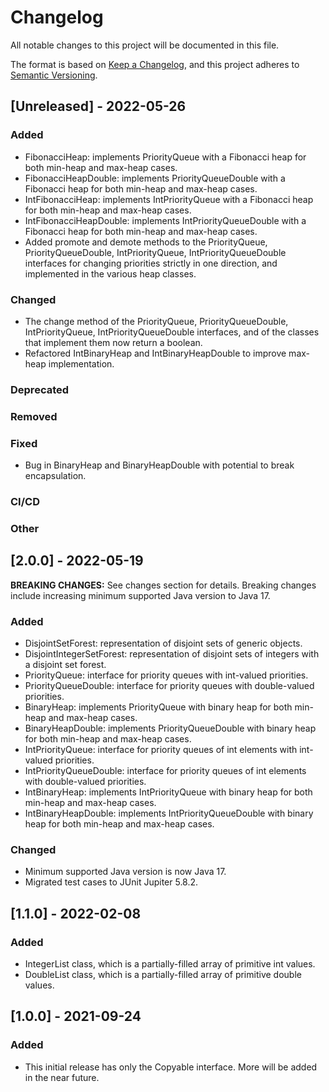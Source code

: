 # Changelog
All notable changes to this project will be documented in this file.

The format is based on [Keep a Changelog](https://keepachangelog.com/en/1.0.0/),
and this project adheres to [Semantic Versioning](https://semver.org/spec/v2.0.0.html).

## [Unreleased] - 2022-05-26

### Added
* FibonacciHeap: implements PriorityQueue with a Fibonacci heap for both min-heap and max-heap cases.
* FibonacciHeapDouble: implements PriorityQueueDouble with a Fibonacci heap for both min-heap and max-heap cases.
* IntFibonacciHeap: implements IntPriorityQueue with a Fibonacci heap for both min-heap and max-heap cases.
* IntFibonacciHeapDouble: implements IntPriorityQueueDouble with a Fibonacci heap for both min-heap and max-heap cases.
* Added promote and demote methods to the PriorityQueue, PriorityQueueDouble, IntPriorityQueue, IntPriorityQueueDouble
  interfaces for changing priorities strictly in one direction, and implemented in the various heap classes.

### Changed
* The change method of the PriorityQueue, PriorityQueueDouble, IntPriorityQueue, IntPriorityQueueDouble
  interfaces, and of the classes that implement them now return a boolean.
* Refactored IntBinaryHeap and IntBinaryHeapDouble to improve max-heap implementation.

### Deprecated

### Removed

### Fixed
* Bug in BinaryHeap and BinaryHeapDouble with potential to break encapsulation.

### CI/CD

### Other


## [2.0.0] - 2022-05-19

**BREAKING CHANGES:** See changes section for details. Breaking changes include increasing
minimum supported Java version to Java 17.

### Added
* DisjointSetForest: representation of disjoint sets of generic objects.
* DisjointIntegerSetForest: representation of disjoint sets of integers with a disjoint set forest.
* PriorityQueue: interface for priority queues with int-valued priorities.
* PriorityQueueDouble: interface for priority queues with double-valued priorities.
* BinaryHeap: implements PriorityQueue with binary heap for both min-heap and max-heap cases.
* BinaryHeapDouble: implements PriorityQueueDouble with binary heap for both min-heap and max-heap cases.
* IntPriorityQueue: interface for priority queues of int elements with int-valued priorities.
* IntPriorityQueueDouble: interface for priority queues of int elements with double-valued priorities.
* IntBinaryHeap: implements IntPriorityQueue with binary heap for both min-heap and max-heap cases.
* IntBinaryHeapDouble: implements IntPriorityQueueDouble with binary heap for both min-heap and max-heap cases.

### Changed
* Minimum supported Java version is now Java 17.
* Migrated test cases to JUnit Jupiter 5.8.2.


## [1.1.0] - 2022-02-08

### Added
* IntegerList class, which is a partially-filled array of primitive int values.
* DoubleList class, which is a partially-filled array of primitive double values.


## [1.0.0] - 2021-09-24

### Added
* This initial release has only the Copyable interface. More will be added in the
  near future.
